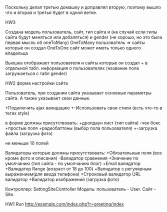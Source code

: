 Поскольку делал третью домашку и доправлял вторую, поэтому вышло что и вторая и третья будет в одной ветке.

HW3

Создана модель пользователь, сайт, тип сайта и (на случай если типы сайта будут меняться или добаляться) и gender (не хорошо, но это была первая мысль об oneToMany)
OneToMany пользователь => сайты которые он создал
OneToOne сайт может иметь только одного владельца

Вьюшка отображает пользователя и сайты которые он создал + в отдельной табл. информация о пользователях (название пола загружаеться с табл gender)



HW2
форма настройки сайта

Пользователь, при создании сайта указывает основные параметры сайта. А также указывает свои данные.



+Подключить ajax валидацию
+-Использовать свои стили (есть что-то в тегах style)

в форме должны присутствовать:
+дропдаун лист (тип сайта)
-чек бокс
+простые поля
+радиобаттоны (выбор пола пользователя)
+-загрузка файла (загрузка фото)

не меньше 10 полей

Валидаторы которые должны присутствовать:
+Обязательные поля (все кроме фото и описания)
-Валидатор сравнения
+Значение по умолчанию (тип сайта - по умолчанию блог)
+Email валидатор
+Валидатор Range (возраст от 18 до 100)
+Валидатор с регулярным выражением(для ввода телефона)
+Строковый валидатор
URL валидатор
+Валидатор изображений (загрузка фото)

Контроллер: SettingSiteController
Модель: пользователь - User. Сайт - Site.


HW1
Run http://example.com/index.php?r=greeting/index
